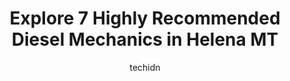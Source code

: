 ---
layout: ampstory
image: https://images.unsplash.com/photo-1619843810917-548e472b9055?ixlib=rb-4.0.3&ixid=MnwxMjA3fDB8MHxwaG90by1wYWdlfHx8fGVufDB8fHx8&auto=format&fit=crop&w=640&h=853&q=80
author: techidn
featured: false
description: Looking for reliable and skilled Diesel Mechanic in Helena MT, USA? Your search ends here with the 7 best Diesel Mechanic in town. With their expertise and commitment to delivering exception
title: Explore 7 Highly Recommended Diesel Mechanics in Helena MT
cover:
   title: Explore 7 Highly Recommended Diesel Mechanics in Helena MT
   subtitle: Rickpate
   background: https://images.unsplash.com/photo-1619843810917-548e472b9055?ixlib=rb-4.0.3&ixid=MnwxMjA3fDB8MHxwaG90by1wYWdlfHx8fGVufDB8fHx8&auto=format&fit=crop&w=640&h=853&q=80

pages: 
 - layout: thirds
   top: <h1>#1 J&D Truck Repair & Towing</h1>
   bottom: "<p>In Helena the J&D Truck Repair folks helped us limp in and fixed our shredded bearings and brake housing on our Travel Trailer. The damage was caused by a loose axle nut </p>"
   background: https://www.knot35.com/toplist/wp-content/uploads/2023/06/best-diesel-mechanic-1-in-helena-mt-1685842025.jpeg
   backgroundblur: true
 - layout: thirds
   top: <h1>#2 Performance Authority Truck & Off Road - Montana</h1>
   bottom: "<p>1145 Hahn Rd, Helena, MT 59602, United States</p>"
   background: https://www.knot35.com/toplist/wp-content/uploads/2023/06/best-diesel-mechanic-2-in-helena-mt-1685842026.jpeg
   cta:
      link: https://www.knot35.com/toplist/explore-7-highly-recommended-diesel-mechanics-in-helena-mt/
      text: Explore 7 Highly Recommended Diesel Mechanics in Helena MT
 - layout: thirds
   top: <h1>#3 Capital City Transmission</h1>
   bottom: "<p>1405 Dodge Ave, Helena, MT 59601, United States</p>"
   background: https://www.knot35.com/toplist/wp-content/uploads/2023/06/best-diesel-mechanic-3-in-helena-mt-1685842026.jpeg
   cta:
      link: https://www.knot35.com/toplist/explore-7-highly-recommended-diesel-mechanics-in-helena-mt/
      text: Explore 7 Highly Recommended Diesel Mechanics in Helena MT
 - layout: thirds
   top: <h1>#4 Grizzly Diesel Services</h1>
   bottom: "<p>680 Elaine St, Helena, MT 59601, United States</p>"
   background: https://images.unsplash.com/photo-1567360425618-1594206637d2?ixlib=rb-4.0.3&ixid=MnwxMjA3fDB8MHxwaG90by1wYWdlfHx8fGVufDB8fHx8&auto=format&fit=crop&w=640&h=853&q=80
   cta:
      link: https://www.knot35.com/toplist/explore-7-highly-recommended-diesel-mechanics-in-helena-mt/
      text: Explore 7 Highly Recommended Diesel Mechanics in Helena MT
 - layout: thirds
   top: <h1>#5 Auto Worx Plus</h1>
   bottom: "<p>1900 Gold Ave, Helena, MT 59601, United States</p>"
   background: https://images.unsplash.com/photo-1518640467707-6811f4a6ab73?ixlib=rb-4.0.3&ixid=MnwxMjA3fDB8MHxwaG90by1wYWdlfHx8fGVufDB8fHx8&auto=format&fit=crop&w=640&h=853&q=80
   cta:
      link: https://www.knot35.com/toplist/explore-7-highly-recommended-diesel-mechanics-in-helena-mt/
      text: Explore 7 Highly Recommended Diesel Mechanics in Helena MT
 - layout: thirds
   top: <h1>#6 Prestige Automotive</h1>
   bottom: "<p>1741 Dodge Ave, Helena, MT 59601, United States</p>"
   background: https://images.unsplash.com/photo-1547366785-564103df7e13?ixlib=rb-4.0.3&ixid=MnwxMjA3fDB8MHxwaG90by1wYWdlfHx8fGVufDB8fHx8&auto=format&fit=crop&w=640&h=853&q=80
   cta:
      link: https://www.knot35.com/toplist/explore-7-highly-recommended-diesel-mechanics-in-helena-mt/
      text: Explore 7 Highly Recommended Diesel Mechanics in Helena MT
 - layout: thirds
   top: <h1>#7 R & R Diesel Repair Inc</h1>
   bottom: "<p>1060 Blaine St, Helena, MT 59601, United States</p>"
   background: https://images.unsplash.com/photo-1541356665065-22676f35dd40?ixlib=rb-4.0.3&ixid=MnwxMjA3fDB8MHxwaG90by1wYWdlfHx8fGVufDB8fHx8&auto=format&fit=crop&w=640&h=853&q=80
   cta:
      link: https://www.knot35.com/toplist/explore-7-highly-recommended-diesel-mechanics-in-helena-mt/
      text: Explore 7 Highly Recommended Diesel Mechanics in Helena MT
 - layout: thirds
   middle: Continue reading...
   background: https://images.unsplash.com/photo-1549241520-425e3dfc01cb?ixlib=rb-4.0.3&ixid=MnwxMjA3fDB8MHxwaG90by1wYWdlfHx8fGVufDB8fHx8&auto=format&fit=crop&w=640&h=853&q=80
   cta:
      link: https://www.knot35.com/toplist/explore-7-highly-recommended-diesel-mechanics-in-helena-mt/
      text: Explore 7 Highly Recommended Diesel Mechanics in Helena MT
      
---